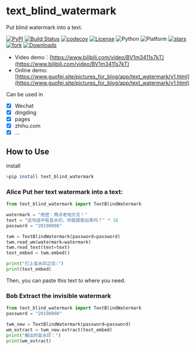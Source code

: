 # text_blind_watermark

Put blind watermark into a text.

[![PyPI](https://img.shields.io/pypi/v/text_blind_watermark)](https://pypi.org/project/text_blind_watermark/)
[![Build Status](https://app.travis-ci.com/guofei9987/text_blind_watermark.svg?branch=main)](https://app.travis-ci.com/guofei9987/text_blind_watermark)
[![codecov](https://codecov.io/gh/guofei9987/text_blind_watermark/branch/main/graph/badge.svg?token=85EAN4IVM6)](https://codecov.io/gh/guofei9987/text_blind_watermark)
[![License](https://img.shields.io/pypi/l/text_blind_watermark.svg)](https://github.com/guofei9987/text_blind_watermark/blob/master/LICENSE)
![Python](https://img.shields.io/badge/python->=3.5-green.svg)
![Platform](https://img.shields.io/badge/platform-windows%20|%20linux%20|%20macos-green.svg)
[![stars](https://img.shields.io/github/stars/guofei9987/text_blind_watermark.svg?style=social)](https://github.com/guofei9987/text_blind_watermark/)
[![fork](https://img.shields.io/github/forks/guofei9987/text_blind_watermark?style=social)](https://github.com/guofei9987/text_blind_watermark/fork)
[![Downloads](https://pepy.tech/badge/text_blind_watermark)](https://pepy.tech/project/text_blind_watermark)


- Video demo：[https://www.bilibili.com/video/BV1m3411s7kT](https://www.bilibili.com/video/BV1m3411s7kT)
- Online demo: [https://www.guofei.site/pictures_for_blog/app/text_watermark/v1.html](https://www.guofei.site/pictures_for_blog/app/text_watermark/v1.html)


Can be used in 
- [x] Wechat
- [x] dingding
- [x] pages
- [x] zhihu.com 
- [x] ...

## How to Use

install

```bash
>pip install text_blind_watermark
```

### Alice Put her text watermark into a text:

```python
from text_blind_watermark import TextBlindWatermark

watermark = "绝密：两点老地方见！"
text = "这句话中有盲水印，你能提取出来吗？" * 16
password = "20190808"

twm = TextBlindWatermark(password=password)
twm.read_wm(watermark=watermark)
twm.read_text(text=text)
text_embed = twm.embed()

print("打上盲水印之后:")
print(text_embed)
```

Then, you can paste this text to where you need.



### Bob Extract the invisible watermark

```python
from text_blind_watermark import TextBlindWatermark
password = "20190808"

twm_new = TextBlindWatermark(password=password)
wm_extract = twm_new.extract(text_embed)
print("解出的盲水印：")
print(wm_extract)
```

